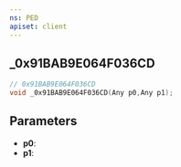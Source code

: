 ```yaml
---
ns: PED
apiset: client
---
```

## _0x91BAB9E064F036CD

```c
// 0x91BAB9E064F036CD
void _0x91BAB9E064F036CD(Any p0,Any p1);
```


## Parameters
* **p0**:
* **p1**: